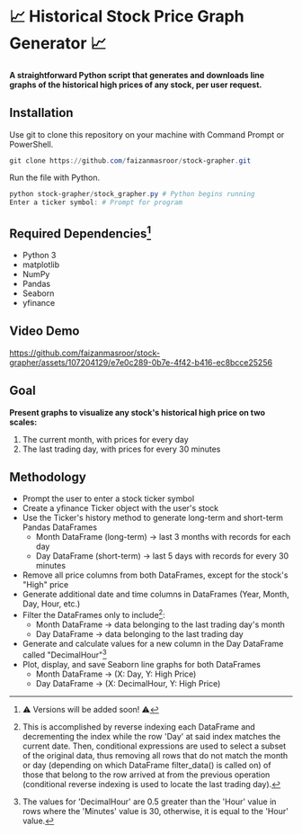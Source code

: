 # :chart_with_upwards_trend: Historical Stock Price Graph Generator :chart_with_upwards_trend:

#### A straightforward Python script that generates and downloads line graphs of the historical high prices of any stock, per user request.

## Installation

Use git to clone this repository on your machine with Command Prompt or PowerShell.
```powershell
git clone https://github.com/faizanmasroor/stock-grapher.git
```
Run the file with Python.
```powershell
python stock-grapher/stock_grapher.py # Python begins running
Enter a ticker symbol: # Prompt for program
```

## Required Dependencies[^1]

* Python 3
* matplotlib
* NumPy
* Pandas
* Seaborn
* yfinance

## Video Demo
https://github.com/faizanmasroor/stock-grapher/assets/107204129/e7e0c289-0b7e-4f42-b416-ec8bcce25256

## Goal
<b> Present graphs to visualize any stock's historical high price on two scales: </b>
1) The current month, with prices for every day
2) The last trading day, with prices for every 30 minutes

## Methodology

* Prompt the user to enter a stock ticker symbol
* Create a yfinance Ticker object with the user's stock
* Use the Ticker's history method to generate long-term and short-term Pandas DataFrames
  * Month DataFrame (long-term) → last 3 months with records for each day
  * Day DataFrame (short-term) → last 5 days with records for every 30 minutes
* Remove all price columns from both DataFrames, except for the stock's "High" price
* Generate additional date and time columns in DataFrames (Year, Month, Day, Hour, etc.)
* Filter the DataFrames only to include[^2]:
  * Month DataFrame → data belonging to the last trading day's month
  * Day DataFrame → data belonging to the last trading day
* Generate and calculate values for a new column in the Day DataFrame called "DecimalHour"[^3]
* Plot, display, and save Seaborn line graphs for both DataFrames
  * Month DataFrame → (X: Day, Y: High Price)
  * Day DataFrame → (X: DecimalHour, Y: High Price)

[^1]: :warning: Versions will be added soon! :warning:
[^2]: This is accomplished by reverse indexing each DataFrame and decrementing the index while the row 'Day' at said index matches the current date. Then, conditional expressions are used to select a subset of the original data, thus removing all rows that do not match the month or day (depending on which DataFrame filter_data() is called on) of those that belong to the row arrived at from the previous operation (conditional reverse indexing is used to locate the last trading day).
[^3]: The values for 'DecimalHour' are 0.5 greater than the 'Hour' value in rows where the 'Minutes' value is 30, otherwise, it is equal to the 'Hour' value.
